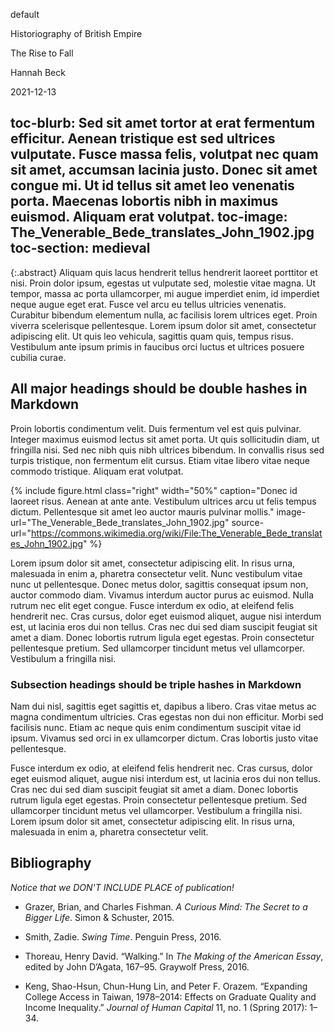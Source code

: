 default

Historiography of British Empire

The Rise to Fall

Hannah Beck

 2021-12-13

toc-blurb:
Sed sit amet tortor at erat fermentum efficitur. Aenean tristique est sed ultrices vulputate. Fusce massa felis, volutpat nec quam sit amet, accumsan lacinia justo. Donec sit amet congue mi. Ut id tellus sit amet leo venenatis porta. Maecenas lobortis nibh in maximus euismod. Aliquam erat volutpat.
toc-image: The_Venerable_Bede_translates_John_1902.jpg
toc-section: medieval
---


{:.abstract}
Aliquam quis lacus hendrerit tellus hendrerit laoreet porttitor et nisi. Proin dolor ipsum, egestas ut vulputate sed, molestie vitae magna. Ut tempor, massa ac porta ullamcorper, mi augue imperdiet enim, id imperdiet neque augue eget erat. Fusce vel arcu eu tellus ultricies venenatis. Curabitur bibendum elementum nulla, ac facilisis lorem ultrices eget. Proin viverra scelerisque pellentesque. Lorem ipsum dolor sit amet, consectetur adipiscing elit. Ut quis leo vehicula, sagittis quam quis, tempus risus. Vestibulum ante ipsum primis in faucibus orci luctus et ultrices posuere cubilia curae.


## All major headings should be double hashes in Markdown
Proin lobortis condimentum velit. Duis fermentum vel est quis pulvinar. Integer maximus euismod lectus sit amet porta. Ut quis sollicitudin diam, ut fringilla nisi. Sed nec nibh quis nibh ultrices bibendum. In convallis risus sed turpis tristique, non fermentum elit cursus. Etiam vitae libero vitae neque commodo tristique. Aliquam erat volutpat.

{% include figure.html
  class="right"
  width="50%"
  caption="Donec id laoreet risus. Aenean at ante ante. Vestibulum ultrices arcu ut felis tempus dictum. Pellentesque sit amet leo auctor mauris pulvinar mollis."
  image-url="The_Venerable_Bede_translates_John_1902.jpg"
  source-url="https://commons.wikimedia.org/wiki/File:The_Venerable_Bede_translates_John_1902.jpg"
%}

Lorem ipsum dolor sit amet, consectetur adipiscing elit. In risus urna, malesuada in enim a, pharetra consectetur velit. Nunc vestibulum vitae nunc ut pellentesque. Donec metus dolor, sagittis consequat ipsum non, auctor commodo diam. Vivamus interdum auctor purus ac euismod. Nulla rutrum nec elit eget congue. Fusce interdum ex odio, at eleifend felis hendrerit nec. Cras cursus, dolor eget euismod aliquet, augue nisi interdum est, ut lacinia eros dui non tellus. Cras nec dui sed diam suscipit feugiat sit amet a diam. Donec lobortis rutrum ligula eget egestas. Proin consectetur pellentesque pretium. Sed ullamcorper tincidunt metus vel ullamcorper. Vestibulum a fringilla nisi.

### Subsection headings should be triple hashes in Markdown
Nam dui nisl, sagittis eget sagittis et, dapibus a libero. Cras vitae metus ac magna condimentum ultricies. Cras egestas non dui non efficitur. Morbi sed facilisis nunc. Etiam ac neque quis enim condimentum suscipit vitae id ipsum. Vivamus sed orci in ex ullamcorper dictum. Cras lobortis justo vitae pellentesque.

Fusce interdum ex odio, at eleifend felis hendrerit nec. Cras cursus, dolor eget euismod aliquet, augue nisi interdum est, ut lacinia eros dui non tellus. Cras nec dui sed diam suscipit feugiat sit amet a diam. Donec lobortis rutrum ligula eget egestas. Proin consectetur pellentesque pretium. Sed ullamcorper tincidunt metus vel ullamcorper. Vestibulum a fringilla nisi. Lorem ipsum dolor sit amet, consectetur adipiscing elit. In risus urna, malesuada in enim a, pharetra consectetur velit.


## Bibliography

_Notice that we DON'T INCLUDE PLACE of publication!_

- Grazer, Brian, and Charles Fishman. _A Curious Mind: The Secret to a Bigger Life_. Simon & Schuster, 2015.

- Smith, Zadie. _Swing Time_. Penguin Press, 2016.

- Thoreau, Henry David. “Walking.” In _The Making of the American Essay_, edited by John D’Agata, 167–95. Graywolf Press, 2016.

- Keng, Shao-Hsun, Chun-Hung Lin, and Peter F. Orazem. “Expanding College Access in Taiwan, 1978–2014: Effects on Graduate Quality and Income Inequality.” _Journal of Human Capital_ 11, no. 1 (Spring 2017): 1–34.
